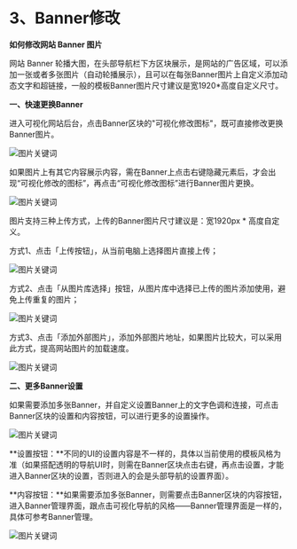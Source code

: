 # 3、Banner修改

**如何修改网站 Banner 图片**

网站 Banner 轮播大图，在头部导航栏下方区块展示，是网站的广告区域，可以添加一张或者多张图片（自动轮播展示），且可以在每张Banner图片上自定义添加动态文字和超链接，一般的模板Banner图片尺寸建议是宽1920*高度自定义尺寸。

**一、快速更换Banner**

进入可视化网站后台，点击Banner区块的"可视化修改图标"，既可直接修改更换Banner图片。

![图片关键词](https://help.mituo.cn/jz/upload/201902/1550748722629243.jpg)

如果图片上有其它内容展示内容，需在Banner上点击右键隐藏元素后，才会出现“可视化修改的图标”，再点击“可视化修改图标”进行Banner图片更换。

![图片关键词](https://help.mituo.cn/jz/upload/201902/1549865888937379.jpg)

图片支持三种上传方式，上传的Banner图片尺寸建议是：宽1920px * 高度自定义。

方式1、点击「上传按钮」，从当前电脑上选择图片直接上传；

![图片关键词](https://help.mituo.cn/jz/upload/201902/1550749027343894.jpg)

方式2、点击「从图片库选择」按钮，从图片库中选择已上传的图片添加使用，避免上传重复的图片；

![图片关键词](https://help.mituo.cn/jz/upload/201902/1550749348858195.jpg)

方式3、点击「添加外部图片」，添加外部图片地址，如果图片比较大，可以采用此方式，提高网站图片的加载速度。

![图片关键词](https://help.mituo.cn/jz/upload/201902/1550749533660321.jpg)

**二、更多Banner设置**

如果需要添加多张Banner，并自定义设置Banner上的文字色调和连接，可点击Banner区块的设置和内容按钮，可以进行更多的设置操作。

![图片关键词](https://help.mituo.cn/jz/upload/201902/1549866627381212.jpg)

**设置按钮：**不同的UI的设置内容是不一样的，具体以当前使用的模板风格为准（如果搭配透明的导航UI时，则需在Banner区块点击右键，再点击设置，才能进入Banner区块的设置，否则进入的会是头部导航的设置界面）。

**内容按钮：**如果需要添加多张Banner，则需要点击Banner区块的内容按钮，进入Banner管理界面，跟点击可视化导航的风格——Banner管理界面是一样的，具体可参考Banner管理。

![图片关键词](https://help.mituo.cn/jz/upload/201902/1549866103142250.jpg)